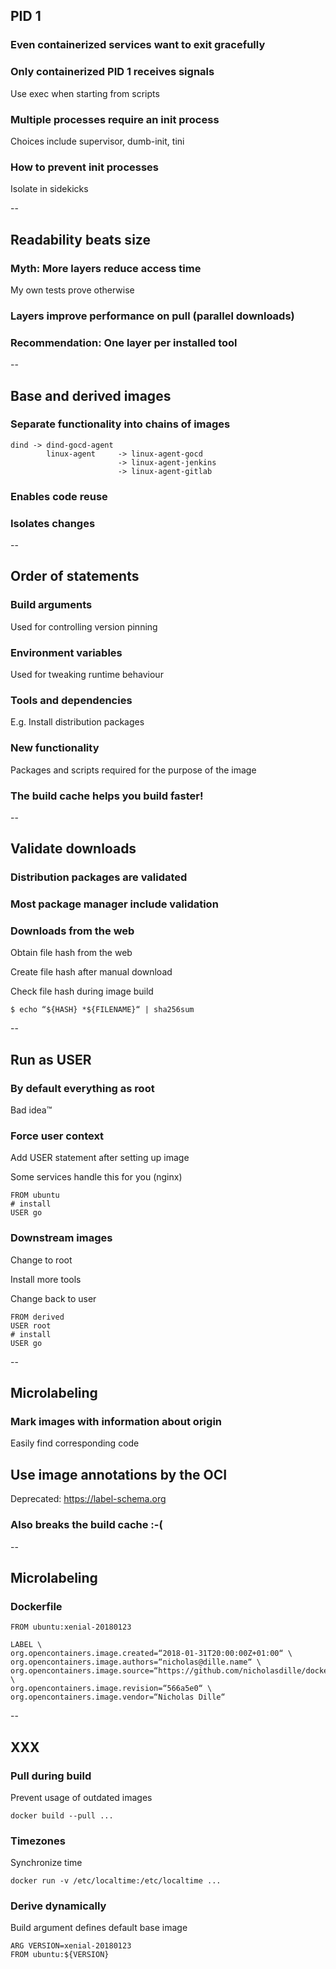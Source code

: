 ## PID 1

### Even containerized services want to exit gracefully

### Only containerized PID 1 receives signals

Use exec when starting from scripts

### Multiple processes require an init process

Choices include supervisor, dumb-init, tini

### How to prevent init processes

Isolate in sidekicks

--

## Readability beats size

### Myth: More layers reduce access time

My own tests prove otherwise

### Layers improve performance on pull (parallel downloads)

### Recommendation: One layer per installed tool

--

## Base and derived images

### Separate functionality into chains of images

```
dind -> dind-gocd-agent
        linux-agent     -> linux-agent-gocd
                        -> linux-agent-jenkins
                        -> linux-agent-gitlab
```

### Enables code reuse

### Isolates changes

--

## Order of statements

### Build arguments

Used for controlling version pinning

### Environment variables

Used for tweaking runtime behaviour

### Tools and dependencies

E.g. Install distribution packages

### New functionality

Packages and scripts required for the purpose of the image

### The build cache helps you build faster!

--

## Validate downloads

### Distribution packages are validated

### Most package manager include validation

### Downloads from the web

Obtain file hash from the web

Create file hash after manual download

Check file hash during image build

```
$ echo “${HASH} *${FILENAME}“ | sha256sum
```

--

## Run as USER

### By default everything as root

Bad idea™

### Force user context

Add USER statement after setting up image

Some services handle this for you (nginx)

```
FROM ubuntu
# install
USER go
```

### Downstream images

Change to root

Install more tools

Change back to user

```
FROM derived
USER root
# install
USER go
```

--

## Microlabeling

### Mark images with information about origin

Easily find corresponding code

## Use image annotations by the OCI

Deprecated: https://label-schema.org

### Also breaks the build cache :-(

--

## Microlabeling

### Dockerfile

```
FROM ubuntu:xenial-20180123

LABEL \
org.opencontainers.image.created=“2018-01-31T20:00:00Z+01:00“ \
org.opencontainers.image.authors=“nicholas@dille.name“ \
org.opencontainers.image.source=“https://github.com/nicholasdille/docker“ \
org.opencontainers.image.revision=“566a5e0“ \
org.opencontainers.image.vendor=“Nicholas Dille“
```

--

## XXX

### Pull during build

Prevent usage of outdated images

```
docker build --pull ...
```

### Timezones

Synchronize time

```
docker run -v /etc/localtime:/etc/localtime ...
```

### Derive dynamically

Build argument defines default base image

```
ARG VERSION=xenial-20180123
FROM ubuntu:${VERSION}
```